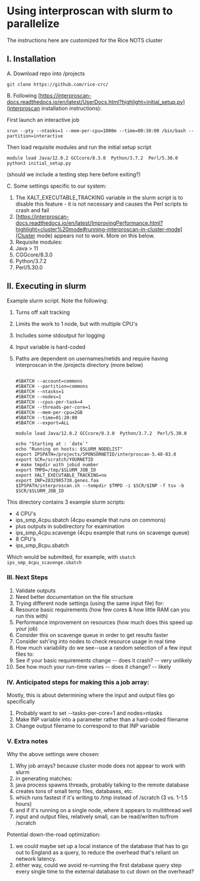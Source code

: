 # Using interproscan with slurm to parallelize

The instructions here are customized for the Rice NOTS cluster

## I. Installation

A. Download repo into /projects

    git clone https://github.com/rice-crc/
    
B. Following [https://interproscan-docs.readthedocs.io/en/latest/UserDocs.html?highlight=initial_setup.py](interproscan installation instructions):

First launch an interactive job

    srun --pty --ntasks=1 --mem-per-cpu=1000m --time=00:30:00 /bin/bash --partition=interactive
    
Then load requisite modules and run the initial setup script

    module load Java/12.0.2 GCCcore/8.3.0  Python/3.7.2  Perl/5.30.0 
    python3 initial_setup.py    

(should we include a testing step here before exiting?)

C. Some settings specific to our system:

1. The XALT_EXECUTABLE_TRACKING variable in the slurm script is to disable this feature - it is not necessary and causes the Perl scripts to crash and fail
1. [https://interproscan-docs.readthedocs.io/en/latest/ImprovingPerformance.html?highlight=cluster%20mode#running-interproscan-in-cluster-mode](Cluster mode) appears not to work. More on this below.
1. Requisite modules:
 1. Java > 11
 1. CGGcore/8.3.0
 1. Python/3.7.2
 1. Perl/5.30.0

## II. Executing in slurm

Example slurm script. Note the following:

1. Turns off xalt tracking
1. Limits the work to 1 node, but with multiple CPU's
1. Includes some stdoutput for logging
1. Input variable is hard-coded
1. Paths are dependent on usernames/netids and require having interproscan in the /projects directory (more below)

	```#!/bin/sh

	#SBATCH --account=commons
	#SBATCH --partition=commons
	#SBATCH --ntasks=1
	#SBATCH --nodes=1
	#SBATCH --cpus-per-task=4
	#SBATCH --threads-per-core=1
	#SBATCH --mem-per-cpu=2GB
	#SBATCH --time=01:20:00
	#SBATCH --export=ALL

	module load Java/12.0.2 GCCcore/8.3.0  Python/3.7.2  Perl/5.30.0 

	echo "Starting at : `date`"
	echo "Running on hosts: $SLURM_NODELIST"
	export IPSPATH=/projects/SPONSORNETID/interproscan-5.48-83.0
	export SCR=/scratch/YOURNETID
	# make tmpdir with jobid number
	export TMPD=/tmp/$SLURM_JOB_ID
	export XALT_EXECUTABLE_TRACKING=no
	export INP=2832985738.genes.faa
	$IPSPATH/interproscan.sh --tempdir $TMPD -i $SCR/$INP -f tsv -b $SCR/$SLURM_JOB_ID 

This directory contains 3 example slurm scripts:
* 4 CPU's
 * ips_smp_4cpu.sbatch (4cpu example that runs on commons)
  * plus outputs in subdirectory for examination
 * ips_smp_4cpu.scavenge (4cpu example that runs on scavenge queue)
* 8 CPU's
 * ips_smp_8cpu.sbatch

Which would be submitted, for example, with `sbatch ips_smp_4cpu_scavenge.sbatch`

### III. Next Steps

1. Validate outputs
1. Need better documentation on the file structure
1. Trying different node settings (using the same input file) for:
 1. Resource basic requirements (how few cores & how little RAM can you run this with)
 1. Performance improvement on resources (how much does this speed up your job)
 1. Consider this on scavenge queue in order to get results faster
 1. Consider ssh'ing into nodes to check resource usage in real time
1. How much variability do we see--use a random selection of a few input files to:
 1. See if your basic requirements change -- does it crash? -- very unlikely
 1. See how much your run-time varies -- does it change? -- likely


### IV. Anticipated steps for making this a job array:

Mostly, this is about determining where the input and output files go specifically

1. Probably want to set --tasks-per-core=1 and nodes=ntasks
1. Make INP variable into a parameter rather than a hard-coded filename
1. Change output filename to correspond to that INP variable


### V. Extra notes

Why the above settings were chosen:

1. Why job arrays? because cluster mode does not appear to work with slurm
1. in generating matches:
 1. java process spawns threads, probably talking to the remote database
1. creates tons of small temp files, databases, etc.
 1. which runs fastest if it's writing to /tmp instead of /scratch (3 vs. 1-1.5 hours)
 1. and if it's running on a single node, where it appears to multithread well
1. input and output files, relatively small, can be read/written to/from /scratch

Potential down-the-road optimization:

1. we could maybe set up a local instance of the database that has to go out to England as a query, to reduce the overhead that's reliant on network latency.
1. either way, could we avoid re-running the first database query step every single time to the external database to cut down on the overhead?
